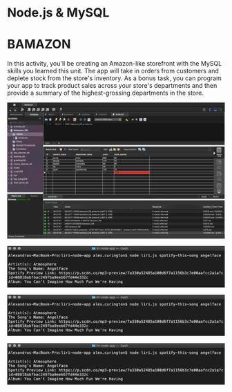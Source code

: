 # Node.js & MySQL
# BAMAZON 

In this activity, you'll be creating an Amazon-like storefront with the MySQL skills you learned this unit. The app will take in orders from customers and deplete stock from the store's inventory. As a bonus task, you can program your app to track product sales across your store's departments and then provide a summary of the highest-grossing departments in the store.


![Alt Text](https://raw.githubusercontent.com/alxcur/node-mysql/master/imgs/Screen%20Shot%202019-03-13%20at%204.40.49%20AM.png)

![Alt Text](https://raw.githubusercontent.com/alxcur/liri-node-app/master/imgs/spotify-song.jpg)

![Alt Text](https://raw.githubusercontent.com/alxcur/liri-node-app/master/imgs/spotify-song.jpg)

![Alt Text](https://raw.githubusercontent.com/alxcur/liri-node-app/master/imgs/spotify-song.jpg)


